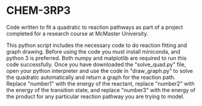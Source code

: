 # CHEM-3RP3
Code written to fit a quadratic to reaction pathways as part of a project completed for a research course at McMaster University.

This python script includes the necessary code to do reaction fitting and graph drawing. Before using the code you must install miniconda, and python 3 is preferred. Both numpy and matplotlib are required to run this code successfully. Once you have downloaded the "solve_quad.py" file, open your python interpreter and use the code in "draw_graph.py" to solve the quadratic automatically and return a graph for the reaction path. Replace "number1" with the energy of the reactant, replace "number2" with the energy of the transition state, and replace "number3" with the energy of the product for any particular reaction pathway you are trying to model.